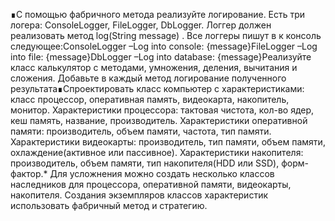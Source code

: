 ∎С помощью фабричного метода реализуйте логирование. Есть три логера: ConsoleLogger, FileLogger, DbLogger. Логгер должен реализовать метод log(String message) . Все логгеры пишут в к консоль следующее:ConsoleLogger –Log into console: {message}FileLogger –Log into file: {message}DbLogger –Log into database: {message}Реализуйте класс калькулятор с методами, умножения, деления, вычитания и сложения. Добавьте в каждый метод логирование полученного результата∎Спроектировать класс компьютер с характеристиками: класс процессор, оперативная память, видеокарта, накопитель, монитор. Характеристики процессора: тактовая чистота, кол-во ядер, кеш память, название, производитель. Характеристики оперативной памяти: производитель, объем памяти, частота, тип памяти.  Характеристики видеокарты: производитель, тип памяти, объем памяти, охлаждение(активное или пассивное). Характеристики накопителя: производитель, объем памяти, тип накопителя(HDD или SSD), форм-фактор.* Для усложнения можно создать несколько классов наследников для процессора, оперативной памяти, видеокарты, накопителя. Создания экземпляров классов характеристик использовать фабричный метод и стратегию.